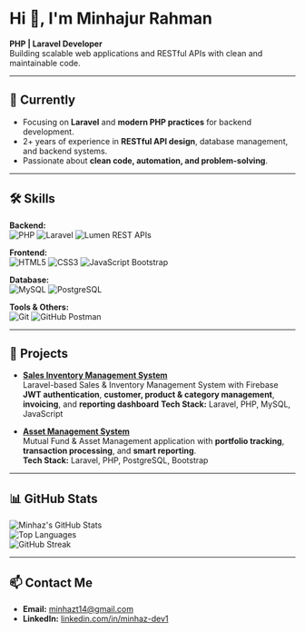 # Hi 👋, I'm Minhajur Rahman
**PHP | Laravel Developer**  
Building scalable web applications and RESTful APIs with clean and maintainable code.

---

## 🌱 Currently
- Focusing on **Laravel** and **modern PHP practices** for backend development.  
- 2+ years of experience in **RESTful API design**, database management, and backend systems.  
- Passionate about **clean code, automation, and problem-solving**.

---

## 🛠 Skills

**Backend:**  
![PHP](https://img.shields.io/badge/PHP-777BB4?style=flat&logo=php) 
![Laravel](https://img.shields.io/badge/Laravel-FF2D20?style=flat&logo=laravel) 
![Lumen](https://img.shields.io/badge/Lumen-FF2D20?style=flat) REST APIs  

**Frontend:**  
![HTML5](https://img.shields.io/badge/HTML5-E34F26?style=flat&logo=html5) 
![CSS3](https://img.shields.io/badge/CSS3-1572B6?style=flat&logo=css3) 
![JavaScript](https://img.shields.io/badge/JavaScript-F7DF1E?style=flat&logo=javascript) 
Bootstrap  

**Database:**  
![MySQL](https://img.shields.io/badge/MySQL-4479A1?style=flat&logo=mysql) 
![PostgreSQL](https://img.shields.io/badge/PostgreSQL-336791?style=flat&logo=postgresql)  

**Tools & Others:**  
![Git](https://img.shields.io/badge/Git-F05032?style=flat&logo=git) 
![GitHub](https://img.shields.io/badge/GitHub-181717?style=flat&logo=github) 
Postman

---

## 🚀 Projects
- [**Sales Inventory Management System**](https://github.com/MinhazDeveloper/Sales-Inventory-Management-System)  
  Laravel-based Sales & Inventory Management System with Firebase **JWT authentication**, **customer, product & category management**, **invoicing**, and **reporting dashboard**
  **Tech Stack:** Laravel, PHP, MySQL, JavaScript  

- [**Asset Management System**](#)  
  Mutual Fund & Asset Management application with **portfolio tracking**, **transaction processing**, and **smart reporting**.  
  **Tech Stack:** Laravel, PHP, PostgreSQL, Bootstrap  

---

## 📊 GitHub Stats

![Minhaz's GitHub Stats](https://github-readme-stats.vercel.app/api?username=MinhazDeveloper&show_icons=true&theme=radical)  
![Top Languages](https://github-readme-stats.vercel.app/api/top-langs/?username=MinhazDeveloper&layout=compact&theme=radical)  
![GitHub Streak](https://github-readme-streak-stats.herokuapp.com/?user=MinhazDeveloper&theme=radical)

---

## 📫 Contact Me
- **Email:** minhazt14@gmail.com  
- **LinkedIn:** [linkedin.com/in/minhaz-dev1](https://www.linkedin.com/in/minhaz-dev1)  
